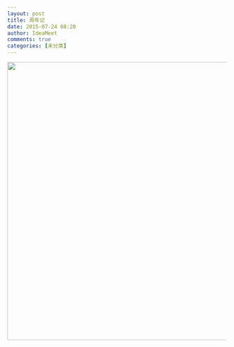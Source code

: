 ```yaml
---
layout: post
title: 周年记
date: 2015-07-24 08:20
author: IdeaMeet
comments: true
categories: [未分类]
---
```

<img alt="" src="http://ww2.sinaimg.cn/mw690/75a8adb7jw1eudjv7h22tj20hs0hsadk.jpg" title="1周年" class="aligncenter" width="640" height="640" />
